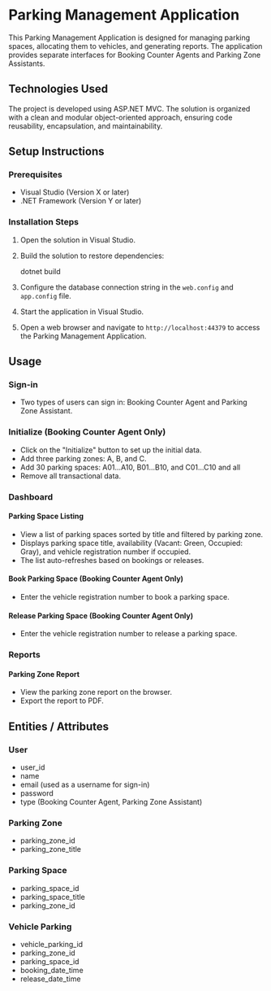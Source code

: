 # Parking Management Application

This Parking Management Application is designed for managing parking spaces, allocating them to vehicles, and generating reports. The application provides separate interfaces for Booking Counter Agents and Parking Zone Assistants.

## Technologies Used

The project is developed using ASP.NET MVC. The solution is organized with a clean and modular object-oriented approach, ensuring code reusability, encapsulation, and maintainability.

## Setup Instructions

### Prerequisites

- Visual Studio (Version X or later)
- .NET Framework (Version Y or later)

### Installation Steps
1. Open the solution in Visual Studio.

2. Build the solution to restore dependencies:

   dotnet build

3. Configure the database connection string in the `web.config` and `app.config` file.

4. Start the application in Visual Studio.

5. Open a web browser and navigate to `http://localhost:44379` to access the Parking Management Application.

## Usage

### Sign-in

- Two types of users can sign in: Booking Counter Agent and Parking Zone Assistant.

### Initialize (Booking Counter Agent Only)

- Click on the "Initialize" button to set up the initial data.
- Add three parking zones: A, B, and C.
- Add 30 parking spaces: A01...A10, B01...B10, and C01...C10 and all
- Remove all transactional data.

### Dashboard

#### Parking Space Listing

- View a list of parking spaces sorted by title and filtered by parking zone.
- Displays parking space title, availability (Vacant: Green, Occupied: Gray), and vehicle registration number if occupied.
- The list auto-refreshes based on bookings or releases.

#### Book Parking Space (Booking Counter Agent Only)

- Enter the vehicle registration number to book a parking space.

#### Release Parking Space (Booking Counter Agent Only)

- Enter the vehicle registration number to release a parking space.

### Reports

#### Parking Zone Report

- View the parking zone report on the browser.
- Export the report to PDF.

## Entities / Attributes

### User

- user_id
- name
- email (used as a username for sign-in)
- password
- type (Booking Counter Agent, Parking Zone Assistant)

### Parking Zone

- parking_zone_id
- parking_zone_title

### Parking Space

- parking_space_id
- parking_space_title
- parking_zone_id

### Vehicle Parking

- vehicle_parking_id
- parking_zone_id
- parking_space_id
- booking_date_time
- release_date_time

